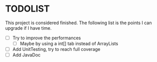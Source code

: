 <h1>TODOLIST</h1>

This project is considered finished.
The following list is the points I can upgrade if I have time.

- [ ] Try to improve the performances
    - [ ] Maybe by using a int[] tab instead of ArrayLists
- [ ] Add UnitTesting, try to reach full coverage
- [ ] Add JavaDoc
